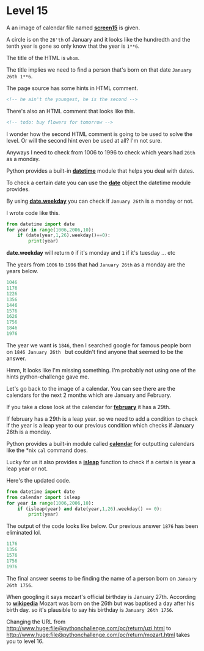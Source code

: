 # Level 15 

A an image of calendar file named **[screen15](/15/screen15.jpg)** is given. 


A circle is on the `26'th` of January and it looks like  the hundredth and the tenth year is gone so only know that the year is `1**6`.


The title of the HTML is `whom`.


The title implies we need to find a person that's born on that date `January 26th 1**6`.


The page source has some hints in HTML comment. 


```html 
<!-- he ain't the youngest, he is the second -->
```


There's also an HTML comment that looks like this. 


```html
<!-- todo: buy flowers for tomorrow -->
```


I wonder how the second HTML comment is going to be used to solve the level. Or will the second hint even be used at all? I'm not sure.


Anyways I need to check from 1006 to 1996 to check which years had `26th` as a monday.


Python provides a built-in **[datetime](https://docs.python.org/3/library/datetime.html)** module that helps you deal with dates. 


To check a certain date you can use the **[date](https://docs.python.org/3/library/datetime.html#datetime.date)** object the datetime module provides. 


By using **[date.weekday](https://docs.python.org/3/library/datetime.html#datetime.date.weekday)** you can check if  `January 26th` is a monday or not.


I wrote code like this. 

```python 
from datetime import date
for year in range(1006,2006,10):
    if (date(year,1,26).weekday()==0):
        print(year)
```


**date.weekday** will return `0` if it's monday and `1` if it's tuesday ... etc 


The years from `1006` to `1996` that had `January 26th` as a monday are the years below. 


```python 
1046
1176
1226
1356
1446
1576
1626
1756
1846
1976
```


The year we want is `1846`, then I searched google for famous people born on `1846 January 26th ` but couldn't find anyone that seemed to be the answer. 


Hmm, It looks like I'm missing something. I'm probably not using one of the hints python-challenge gave me. 


Let's go back to the image of a calendar. You can see there are the calendars for the next 2 months which are January and February.


If you take a close look at the calendar for **[february](/15/february.png)** it has a 29th.


If february has a 29th is a leap year. so we need to add a condition to check if the year is a leap year to our previous condition which checks if January 26th is a monday.


Python provides a built-in module called **[calendar](https://docs.python.org/3/library/calendar.html)** for outputting calendars like the *nix `cal` command does.


Lucky for us it also provides a **[isleap](https://docs.python.org/3/library/calendar.html)** function to check if a certain is year a leap year or not. 


Here's the updated code.


```python
from datetime import date
from calendar import isleap
for year in range(1006,2006,10):
    if (isleap(year) and date(year,1,26).weekday() == 0):
        print(year)
```


The output of the code looks like below. Our previous answer `1876` has been eliminated lol.

```python
1176
1356
1576
1756
1976
```

The final answer seems to be finding the name of a person born on `January 26th 1756`.


When googling it says mozart's official birthday is January 27th. According to **[wikipedia](https://en.wikipedia.org/wiki/Wolfgang_Amadeus_Mozart)** Mozart was born on the 26th but was baptised a day after his birth day. so it's plausible to say his birthday is `January 26th 1756`.


Changing the URL from http://www.huge:file@pythonchallenge.com/pc/return/uzi.html to http://www.huge:file@pythonchallenge.com/pc/return/mozart.html takes you to level 16. 